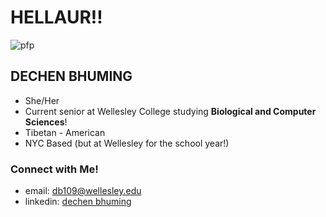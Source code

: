 # HELLAUR‼️

<!--
**dechendb/dechendb** is a ✨ _special_ ✨ repository because its `README.md` (this file) appears on your GitHub profile.

Here are some ideas to get you started:

- 🔭 I’m currently working on ...
- 🌱 I’m currently learning ...
- 👯 I’m looking to collaborate on ...
- 🤔 I’m looking for help with ...
- 💬 Ask me about ...
- 📫 How to reach me: ...
- 😄 Pronouns: ...
- ⚡ Fun fact: ...
-->
![pfp](https://github.com/user-attachments/assets/af4d5fbf-3de0-443b-9ad4-3091b1988ea3)

## **DECHEN BHUMING**
- She/Her
- Current senior at Wellesley College studying **Biological and Computer Sciences**!
- Tibetan - American
- NYC Based (but at Wellesley for the school year!)

### Connect with Me!
- email: db109@wellesley.edu
- linkedin: [dechen bhuming](https://www.linkedin.com/in/dechen-bhuming/)


